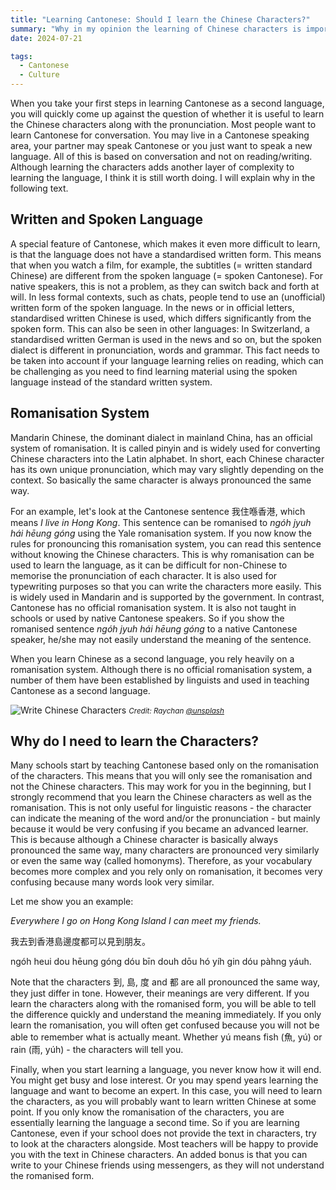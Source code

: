 ```yaml
---
title: "Learning Cantonese: Should I learn the Chinese Characters?"  
summary: "Why in my opinion the learning of Chinese characters is important and what the benefits are."
date: 2024-07-21

tags:
  - Cantonese
  - Culture
---
```


When you take your first steps in learning Cantonese as a second language, you will quickly come up against the question of whether it is useful to learn the Chinese characters along with the pronunciation. Most people want to learn Cantonese for conversation. You may live in a Cantonese speaking area, your partner may speak Cantonese or you just want to speak a new language. All of this is based on conversation and not on reading/writing. Although learning the characters adds another layer of complexity to learning the language, I think it is still worth doing. I will explain why in the following text.

## Written and Spoken Language

A special feature of Cantonese, which makes it even more difficult to learn, is that the language does not have a standardised written form. This means that when you watch a film, for example, the subtitles (= written standard Chinese) are different from the spoken language (= spoken Cantonese). For native speakers, this is not a problem, as they can switch back and forth at will. In less formal contexts, such as chats, people tend to use an (unofficial) written form of the spoken language. In the news or in official letters, standardised written Chinese is used, which differs significantly from the spoken form. This can also be seen in other languages: In Switzerland, a standardised written German is used in the news and so on, but the spoken dialect is different in pronunciation, words and grammar. 
This fact needs to be taken into account if your language learning relies on reading, which can be challenging as you need to find learning material using the spoken language instead of the standard written system.

## Romanisation System

Mandarin Chinese, the dominant dialect in mainland China, has an official system of romanisation. It is called pinyin and is widely used for converting Chinese characters into the Latin alphabet. In short, each Chinese character has its own unique pronunciation, which may vary slightly depending on the context. So basically the same character is always pronounced the same way. 

For an example, let's look at the Cantonese sentence 我住喺香港, which means *I live in Hong Kong*. This sentence can be romanised to *ngóh jyuh hái hēung góng* using the Yale romanisation system. If you now know the rules for pronouncing this romanisation system, you can read this sentence without knowing the Chinese characters. This is why romanisation can be used to learn the language, as it can be difficult for non-Chinese to memorise the pronunciation of each character. It is also used for typewriting purposes so that you can write the characters more easily. This is widely used in Mandarin and is supported by the government. In contrast, Cantonese has no official romanisation system. It is also not taught in schools or used by native Cantonese speakers. So if you show the romanised sentence *ngóh jyuh hái hēung góng* to a native Cantonese speaker, he/she may not easily understand the meaning of the sentence.

When you learn Chinese as a second language, you rely heavily on a romanisation system. Although there is no official romanisation system, a number of them have been established by linguists and used in teaching Cantonese as a second language.

![Write Chinese Characters](/images/calligraphy.jpg)
<small>*Credit: Raychan [@unsplash](https://unsplash.com/de/fotos/schwarz-weisses-kanji-kalligrafie-poster-auf-schwarzem-tisch-cKDOH_R74tA)*</small>

## Why do I need to learn the Characters?

Many schools start by teaching Cantonese based only on the romanisation of the characters. This means that you will only see the romanisation and not the Chinese characters. This may work for you in the beginning, but I strongly recommend that you learn the Chinese characters as well as the romanisation. This is not only useful for linguistic reasons - the character can indicate the meaning of the word and/or the pronunciation - but mainly because it would be very confusing if you became an advanced learner. This is because although a Chinese character is basically always pronounced the same way, many characters are pronounced very similarly or even the same way (called homonyms). Therefore, as your vocabulary becomes more complex and you rely only on romanisation, it becomes very confusing because many words look very similar.

Let me show you an example:

*Everywhere I go on Hong Kong Island I can meet my friends.*

我去到香港島邊度都可以見到朋友。

ngóh heui dou hēung góng dóu bīn douh dōu hó yíh gin dóu pàhng yáuh.

Note that the characters 到, 島, 度 and 都 are all pronounced the same way, they just differ in tone. However, their meanings are very different. If you learn the characters along with the romanised form, you will be able to tell the difference quickly and understand the meaning immediately. If you only learn the romanisation, you will often get confused because you will not be able to remember what is actually meant. Whether yú means fish (魚, yú) or rain (雨, yúh) - the characters will tell you.

Finally, when you start learning a language, you never know how it will end. You might get busy and lose interest. Or you may spend years learning the language and want to become an expert. In this case, you will need to learn the characters, as you will probably want to learn written Chinese at some point. If you only know the romanisation of the characters, you are essentially learning the language a second time. So if you are learning Cantonese, even if your school does not provide the text in characters, try to look at the characters alongside. Most teachers will be happy to provide you with the text in Chinese characters. An added bonus is that you can write to your Chinese friends using messengers, as they will not understand the romanised form.